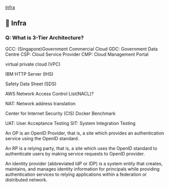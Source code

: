 [Infra](#infra)

## 📖 Infra <div id="infra"></div>

### Q: What is 3-Tier Architecture?

GCC: (Singapore)Government Commercial Cloud 
GDC: Government Data Centre
CSP: Cloud Service Provider
CMP: Cloud Management Portal

virtual private cloud (VPC)

IBM HTTP Server (IHS)

Safety Data Sheet (SDS)

AWS Network Access Control List(NACL)?

NAT: Network address translation

Center for Internet Security (CIS) Docker Benchmark


UAT: User Acceptance Testing
SIT: System Integration Testing



An OP is an OpenID Provider, that is, a site which provides an authentication service using the OpenID standard.

An RP is a relying party, that is, a site which uses the OpenID standard to authenticate users by making service requests to OpenID provider.

An identity provider (abbreviated IdP or IDP) is a system entity that creates, maintains, and manages identity information for principals while providing authentication services to relying applications within a federation or distributed network.
